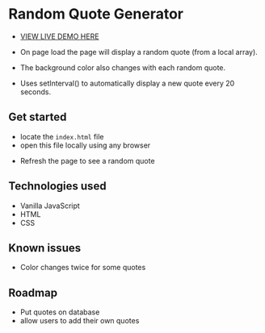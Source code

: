 # Random Quote Generator

- [VIEW LIVE DEMO HERE](https://github.com/vital-tech-results/random_quote_generator/)

- On page load the page will display a random quote (from a local array).
- The background color also changes with each random quote.
- Uses setInterval() to automatically display a new quote every 20 seconds.

## Get started

- locate the `index.html` file
- open this file locally using any browser

* Refresh the page to see a random quote

## Technologies used

- Vanilla JavaScript
- HTML
- CSS

## Known issues

- Color changes twice for some quotes

## Roadmap

- Put quotes on database
- allow users to add their own quotes
